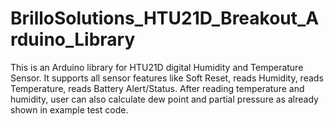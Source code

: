 # BrilloSolutions_HTU21D_Breakout_Arduino_Library
This is an Arduino library for HTU21D digital Humidity and Temperature Sensor. 
It supports all sensor features like Soft Reset, reads Humidity, reads Temperature, reads Battery Alert/Status.
After reading temperature and humidity, user can also calculate dew point and partial pressure as already shown in example test code.